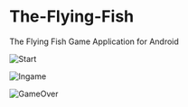 # The-Flying-Fish
The Flying Fish Game Application for Android

![Start](https://user-images.githubusercontent.com/47814283/165555555-f0fba832-ee9e-4bf0-b942-710eaf604802.png)

![Ingame](https://user-images.githubusercontent.com/47814283/165555587-ac1bafc5-6576-4305-a202-92129e4fc5e7.png)

![GameOver](https://user-images.githubusercontent.com/47814283/165555602-3fc3e8b2-0c3a-48ae-840e-75bab9fff19b.png)
